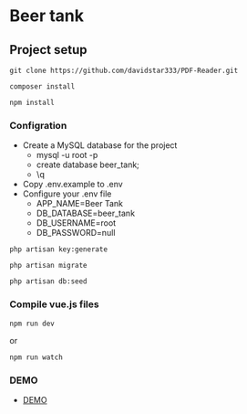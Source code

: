 # Beer tank

## Project setup
```
git clone https://github.com/davidstar333/PDF-Reader.git
```

```
composer install
```

```
npm install
```

### Configration
- Create a MySQL database for the project
    - mysql -u root -p
    - create database beer_tank;
    - \q
- Copy .env.example to .env
- Configure your .env file
    - APP_NAME=Beer Tank
    - DB_DATABASE=beer_tank
    - DB_USERNAME=root
    - DB_PASSWORD=null

```
php artisan key:generate
```

```
php artisan migrate
```

```
php artisan db:seed
```

### Compile vue.js files
```
npm run dev
```
or

```
npm run watch
```
### DEMO
- [DEMO](https://test.hopeisfar.live)
